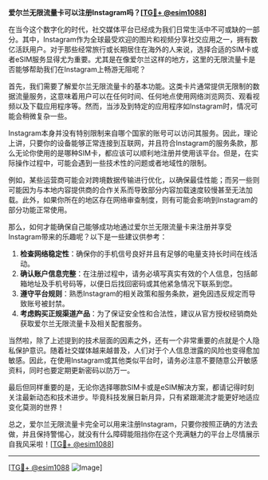 **爱尔兰无限流量卡可以注册Instagram吗？[[TG💪+ @esim1088](https://t.me/s/esim1088)]**

在当今这个数字化的时代，社交媒体平台已经成为我们日常生活中不可或缺的一部分。其中，Instagram作为全球最受欢迎的图片和视频分享社交应用之一，拥有数亿活跃用户。对于那些经常旅行或长期居住在海外的人来说，选择合适的SIM卡或者eSIM服务显得尤为重要。尤其是在像爱尔兰这样的地方，这里的无限流量卡是否能够帮助我们在Instagram上畅游无阻呢？

首先，我们需要了解爱尔兰无限流量卡的基本功能。这类卡片通常提供无限制的数据流量服务，这意味着用户可以在任何时间、任何地点使用网络浏览网页、观看视频以及下载应用程序等。然而，当涉及到特定的应用程序如Instagram时，情况可能会稍微复杂一些。

Instagram本身并没有特别限制来自哪个国家的账号可以访问其服务。因此，理论上讲，只要你的设备能够正常连接到互联网，并且符合Instagram的服务条款，那么无论你使用的是哪种SIM卡，都应该可以顺利地注册并使用该平台。但是，在实际操作过程中，可能会遇到一些技术性的问题或者地域性的限制。

例如，某些运营商可能会对跨境数据传输进行优化，以确保最佳性能；而另一些则可能因为与本地内容提供商的合作关系而导致部分内容加载速度较慢甚至无法加载。此外，如果你所在的地区存在网络审查制度，则有可能会影响到Instagram的部分功能正常使用。

那么，如何才能确保自己能够成功地通过爱尔兰无限流量卡来注册并享受Instagram带来的乐趣呢？以下是一些建议供参考：

1. **检查网络稳定性**：确保你的手机信号良好并且有足够的电量支持长时间在线活动。
2. **确认账户信息完整**：在注册过程中，请务必填写真实有效的个人信息，包括邮箱地址及手机号码等，以便日后找回密码或其他紧急情况下联系到您。
3. **遵守平台规则**：熟悉Instagram的相关政策和服务条款，避免因违反规定而导致账号被封禁。
4. **考虑购买正规渠道产品**：为了保证安全性和合法性，建议从官方授权经销商处获取爱尔兰无限流量卡及相关配套服务。

当然啦，除了上述提到的技术层面的因素之外，还有一个非常重要的点就是个人隐私保护意识。随着社交媒体越来越普及，人们对于个人信息泄露的风险也变得愈加敏感。因此，在使用Instagram或其他类似平台时，请务必注意不要随意公开敏感资料，同时也要定期更新密码以防万一。

最后但同样重要的是，无论你选择哪款SIM卡或是eSIM解决方案，都请记得时刻关注最新动态和技术进步。毕竟科技发展日新月异，只有紧跟潮流才能更好地适应变化莫测的世界！

总之，爱尔兰无限流量卡完全可以用来注册Instagram，只要你按照正确的方法去做，并且保持警惕心，就没有什么障碍能阻挡你在这个充满魅力的平台上尽情展示自我风采啦！[[TG💪+ @esim1088](https://t.me/s/esim1088)]

---

[[TG💪+ @esim1088](https://t.me/s/esim1088) ![Image](https://i.postimg.cc/4NQfJmqS/Snipaste-2025-05-13-00-14-12.png)]
